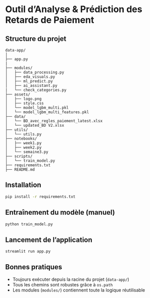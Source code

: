 # Outil d’Analyse & Prédiction des Retards de Paiement

## Structure du projet

```
data-app/
│
├── app.py
|
├── modules/
│   ├── data_processing.py
│   ├── eda_visuals.py
│   ├── ml_predict.py
│   ├── ai_assistant.py
|   └── check_categories.py
├── assets/
│   ├── logo.png
│   ├── style.css
│   └── model_lgbm_multi.pkl
│   └── model_lgbm_multi_features.pkl
├── data/
│   └── BD_avec_regles_paiement_latest.xlsx
│   └── updated_BD V2.xlsx
├── utils/
│   └── utils.py
├── notebooks/
│   ├── week1.py
│   ├── week2.py
│   └── semaine3.py
├── scripts/
│   └── train_model.py
├── requirements.txt
├── README.md
```

## Installation

```bash
pip install -r requirements.txt
```

## Entraînement du modèle (manuel)

```bash
python train_model.py
```

## Lancement de l’application

```bash
streamlit run app.py
```

## Bonnes pratiques

- Toujours exécuter depuis la racine du projet (`data-app/`)
- Tous les chemins sont robustes grâce à `os.path`
- Les modules (`modules/`) contiennent toute la logique réutilisable

